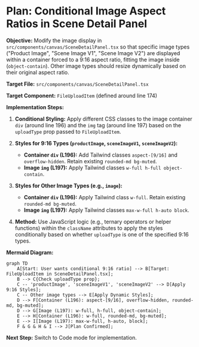 # Plan: Conditional Image Aspect Ratios in Scene Detail Panel

**Objective:** Modify the image display in `src/components/canvas/SceneDetailPanel.tsx` so that specific image types ("Product Image", "Scene Image V1", "Scene Image V2") are displayed within a container forced to a 9:16 aspect ratio, fitting the image inside (`object-contain`). Other image types should resize dynamically based on their original aspect ratio.

**Target File:** `src/components/canvas/SceneDetailPanel.tsx`

**Target Component:** `FileUploadItem` (defined around line 174)

**Implementation Steps:**

1.  **Conditional Styling:** Apply different CSS classes to the image container `div` (around line 196) and the `img` tag (around line 197) based on the `uploadType` prop passed to `FileUploadItem`.

2.  **Styles for 9:16 Types (`productImage`, `sceneImageV1`, `sceneImageV2`):**
    *   **Container `div` (L196):** Add Tailwind classes `aspect-[9/16]` and `overflow-hidden`. Retain existing `rounded-md bg-muted`.
    *   **Image `img` (L197):** Apply Tailwind classes `w-full h-full object-contain`.

3.  **Styles for Other Image Types (e.g., `image`):**
    *   **Container `div` (L196):** Apply Tailwind class `w-full`. Retain existing `rounded-md bg-muted`.
    *   **Image `img` (L197):** Apply Tailwind classes `max-w-full h-auto block`.

4.  **Method:** Use JavaScript logic (e.g., ternary operators or helper functions) within the `className` attributes to apply the styles conditionally based on whether `uploadType` is one of the specified 9:16 types.

**Mermaid Diagram:**

```mermaid
graph TD
    A[Start: User wants conditional 9:16 ratio] --> B[Target: FileUploadItem in SceneDetailPanel.tsx];
    B --> C{Check uploadType prop};
    C -- 'productImage', 'sceneImageV1', 'sceneImageV2' --> D[Apply 9:16 Styles];
    C -- Other image types --> E[Apply Dynamic Styles];
    D --> F[Container (L196): aspect-[9/16], overflow-hidden, rounded-md, bg-muted];
    D --> G[Image (L197): w-full, h-full, object-contain];
    E --> H[Container (L196): w-full, rounded-md, bg-muted];
    E --> I[Image (L197): max-w-full, h-auto, block];
    F & G & H & I --> J[Plan Confirmed];
```

**Next Step:** Switch to Code mode for implementation.